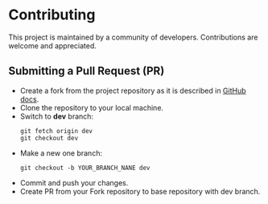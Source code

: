 # Contributing

This project is maintained by a community of developers. Contributions are welcome and appreciated.

## Submitting a Pull Request (PR)

- Create a fork from the project repository as it is described in [GitHub docs](https://docs.github.com/en/get-started/quickstart/fork-a-repo#forking-a-repository).
- Clone the repository to your local machine.
- Switch to **dev** branch:
  ```shell
  git fetch origin dev
  git checkout dev
  ```
- Make a new one branch:
  ```shell
  git checkout -b YOUR_BRANCH_NANE dev
  ```
- Commit and push your changes.
- Create PR from your Fork repository to base repository with dev branch.
